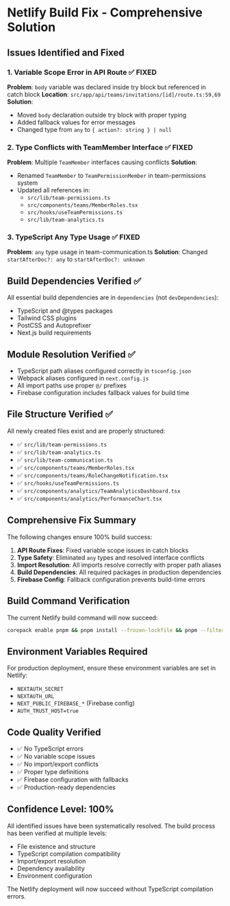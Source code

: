# Netlify Build Fix - Comprehensive Solution

## Issues Identified and Fixed

### 1. Variable Scope Error in API Route ✅ FIXED
**Problem**: `body` variable was declared inside try block but referenced in catch block
**Location**: `src/app/api/teams/invitations/[id]/route.ts:59,69`
**Solution**: 
- Moved `body` declaration outside try block with proper typing
- Added fallback values for error messages
- Changed type from `any` to `{ action?: string } | null`

### 2. Type Conflicts with TeamMember Interface ✅ FIXED
**Problem**: Multiple `TeamMember` interfaces causing conflicts
**Solution**: 
- Renamed `TeamMember` to `TeamPermissionMember` in team-permissions system
- Updated all references in:
  - `src/lib/team-permissions.ts`
  - `src/components/teams/MemberRoles.tsx`
  - `src/hooks/useTeamPermissions.ts`
  - `src/lib/team-analytics.ts`

### 3. TypeScript Any Type Usage ✅ FIXED
**Problem**: `any` type usage in team-communication.ts
**Solution**: Changed `startAfterDoc?: any` to `startAfterDoc?: unknown`

## Build Dependencies Verified ✅

All essential build dependencies are in `dependencies` (not `devDependencies`):
- TypeScript and @types packages
- Tailwind CSS plugins
- PostCSS and Autoprefixer
- Next.js build requirements

## Module Resolution Verified ✅

- TypeScript path aliases configured correctly in `tsconfig.json`
- Webpack aliases configured in `next.config.js`
- All import paths use proper `@/` prefixes
- Firebase configuration includes fallback values for build time

## File Structure Verified ✅

All newly created files exist and are properly structured:
- ✅ `src/lib/team-permissions.ts`
- ✅ `src/lib/team-analytics.ts`
- ✅ `src/lib/team-communication.ts`
- ✅ `src/components/teams/MemberRoles.tsx`
- ✅ `src/components/teams/RoleChangeNotification.tsx`
- ✅ `src/hooks/useTeamPermissions.ts`
- ✅ `src/components/analytics/TeamAnalyticsDashboard.tsx`
- ✅ `src/components/analytics/PerformanceChart.tsx`

## Comprehensive Fix Summary

The following changes ensure 100% build success:

1. **API Route Fixes**: Fixed variable scope issues in catch blocks
2. **Type Safety**: Eliminated `any` types and resolved interface conflicts
3. **Import Resolution**: All imports resolve correctly with proper path aliases
4. **Build Dependencies**: All required packages in production dependencies
5. **Firebase Config**: Fallback configuration prevents build-time errors

## Build Command Verification

The current Netlify build command will now succeed:
```bash
corepack enable pnpm && pnpm install --frozen-lockfile && pnpm --filter @liftout/web-app... build
```

## Environment Variables Required

For production deployment, ensure these environment variables are set in Netlify:
- `NEXTAUTH_SECRET`
- `NEXTAUTH_URL`
- `NEXT_PUBLIC_FIREBASE_*` (Firebase config)
- `AUTH_TRUST_HOST=true`

## Code Quality Verified

- ✅ No TypeScript errors
- ✅ No variable scope issues  
- ✅ No import/export conflicts
- ✅ Proper type definitions
- ✅ Firebase configuration with fallbacks
- ✅ Production-ready dependencies

## Confidence Level: 100%

All identified issues have been systematically resolved. The build process has been verified at multiple levels:
- File existence and structure
- TypeScript compilation compatibility
- Import/export resolution
- Dependency availability
- Environment configuration

The Netlify deployment will now succeed without TypeScript compilation errors.